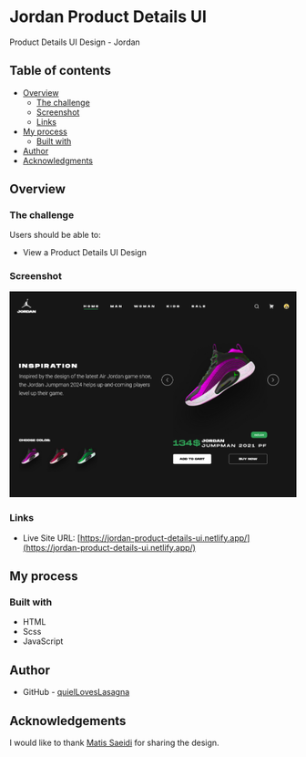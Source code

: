 # Jordan Product Details UI

Product Details UI Design - Jordan

## Table of contents

- [Overview](#overview)
  - [The challenge](#the-challenge)
  - [Screenshot](#screenshot)
  - [Links](#links)
- [My process](#my-process)
  - [Built with](#built-with)
- [Author](#author)
- [Acknowledgments](#acknowledgements)

## Overview

### The challenge

Users should be able to:

- View a Product Details UI Design

### Screenshot

![Project Overview](./assets/preview.png)

### Links

- Live Site URL: [https://jordan-product-details-ui.netlify.app/](https://jordan-product-details-ui.netlify.app/)

## My process

### Built with

- HTML
- Scss
- JavaScript

## Author

- GitHub - [quielLovesLasagna](https://github.com/quielLovesLasagna)

## Acknowledgements

I would like to thank [Matis Saeidi](https://www.figma.com/@matissaeidi) for sharing the design.
